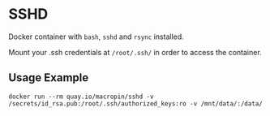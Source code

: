 # SSHD

Docker container with `bash`, `sshd` and `rsync` installed.

Mount your .ssh credentials at `/root/.ssh/` in order to access the container.

## Usage Example

```
docker run --rm quay.io/macropin/sshd -v /secrets/id_rsa.pub:/root/.ssh/authorized_keys:ro -v /mnt/data/:/data/
````
